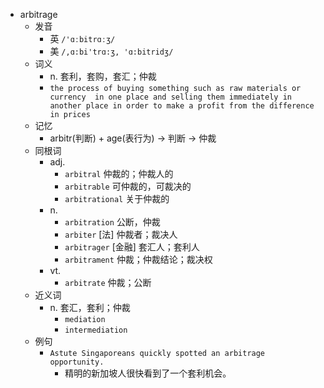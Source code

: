 - arbitrage
  - 发音
    - 英 `/'ɑːbitrɑːʒ/`
    - 美 `/,ɑ:bi'trɑ:ʒ, 'ɑ:bitridʒ/`
  - 词义
    - n. 套利，套购，套汇；仲裁
    - `the process of buying something such as raw materials or  currency  in one place and selling them immediately in another place in order to make a profit from the difference in prices`
  - 记忆
    - arbitr(判断) + age(表行为) → 判断 → 仲裁
  - 同根词
    - adj.
      - `arbitral` 仲裁的；仲裁人的
      - `arbitrable` 可仲裁的，可裁决的
      - `arbitrational` 关于仲裁的
    - n.
      - `arbitration` 公断，仲裁
      - `arbiter` [法] 仲裁者；裁决人
      - `arbitrager` [金融] 套汇人；套利人
      - `arbitrament` 仲裁；仲裁结论；裁决权
    - vt.
      - `arbitrate` 仲裁；公断
  - 近义词
    - n. 套汇，套利；仲裁
      - `mediation`
      - `intermediation`
  - 例句
    - `Astute Singaporeans quickly spotted an arbitrage opportunity.`
      - 精明的新加坡人很快看到了一个套利机会。

